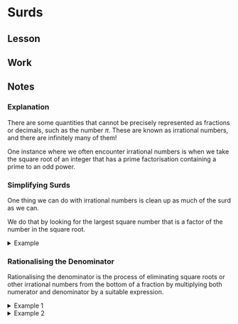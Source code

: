 # Surds

## Lesson

## Work

## Notes

### Explanation

There are some quantities that cannot be precisely represented as fractions or decimals, such as the number $\pi$. These are known as irrational numbers, and there are infinitely many of them!

One instance where we often encounter irrational numbers is when we take the square root of an integer that has a prime factorisation containing a prime to an odd power.

### Simplifying Surds

One thing we can do with irrational numbers is clean up as much of the surd as we can.

We do that by looking for the largest square number that is a factor of the number in the square root.

<details>
<summary>Example</summary>
<div>

Simplify $\sqrt{20}$

$$
\begin{align*}
\sqrt{20} &= \sqrt{4 \times 5}\\[3ex]
&= \sqrt{4} \times \sqrt{5}\\[3ex]
&= 2 \sqrt{5}
\end{align*}
$$

Another way to look at the same example is to think about 20 in terms of it's prime factors.

$$
\begin{align*}
\sqrt{20} &= \sqrt{2^2 \times 5^1}\\[3ex]
&= \left(2^2 \times 5^1 \right)^{\frac{1}{2}}\\[3ex]
&= \left(2^\frac{2}{2} \times 5^\frac{1}{2} \right)\\[3ex]
&= 2^1 \times 5^\frac{1}{2}\\[3ex]
&= 2 \sqrt{5}
\end{align*}
$$
    
</div>
</details>

### Rationalising the Denominator

Rationalising the denominator is the process of eliminating square roots or other irrational numbers from the bottom of a fraction by multiplying both numerator and denominator by a suitable expression.

<details>
<summary>Example 1</summary>
<div>

$$
\begin{align*}
\frac{1}{\sqrt{2}} &=\frac{1}{\sqrt{2}} \times \frac{\sqrt{2}}{\sqrt{2}}\\[4ex]
&= \frac{\sqrt{2}}{2}\\[4ex]
\end{align*}
$$
    
</div>
</details>

<details>
<summary>Example 2</summary>
<div>

$$
\begin{align*}
\frac{1}{3 + \sqrt{5}} &= \frac{1}{3 + \sqrt{5}} \times \frac{3 - \sqrt{5}}{3 - \sqrt{5}}\\[4ex]
&= \frac{3 - \sqrt{5}}{4}
\end{align*}
$$
    
</div>
</details>